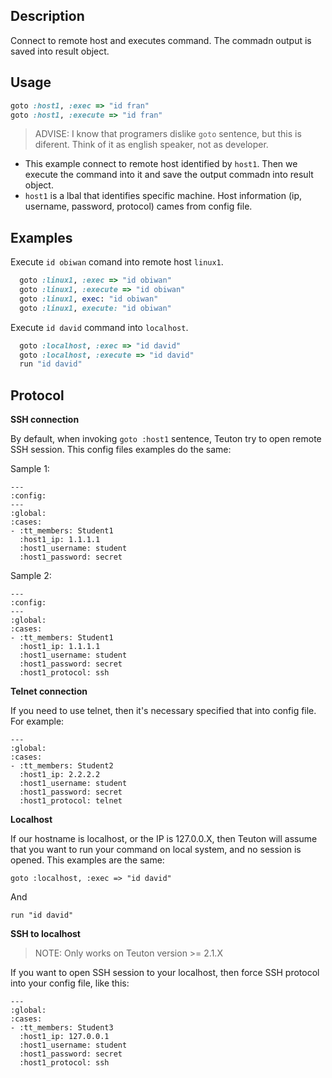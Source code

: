 
## Description

Connect to remote host and executes command. The commadn output is saved into result object.

## Usage

```ruby
goto :host1, :exec => "id fran"
goto :host1, :execute => "id fran"
```

> ADVISE: I know that programers dislike `goto` sentence, but this is diferent. Think of it as english speaker, not as developer.

* This example connect to remote host identified by `host1`. Then we execute the command into it and save the output commadn into result object.
* `host1` is a lbal that identifies specific machine. Host information (ip, username, password, protocol) cames from config file.

## Examples

Execute `id obiwan` comand into remote host `linux1`.
```Ruby
  goto :linux1, :exec => "id obiwan"
  goto :linux1, :execute => "id obiwan"
  goto :linux1, exec: "id obiwan"
  goto :linux1, execute: "id obiwan"
```

Execute `id david` command into `localhost`.

```Ruby
  goto :localhost, :exec => "id david"
  goto :localhost, :execute => "id david"
  run "id david"
```

## Protocol

**SSH connection**

By default, when invoking `goto :host1` sentence, Teuton try to open remote SSH session. This config files examples do the same:

Sample 1:
```
---
:config:
---
:global:
:cases:
- :tt_members: Student1
  :host1_ip: 1.1.1.1
  :host1_username: student
  :host1_password: secret
```

Sample 2:
```
---
:config:
---
:global:
:cases:
- :tt_members: Student1
  :host1_ip: 1.1.1.1
  :host1_username: student
  :host1_password: secret
  :host1_protocol: ssh
```

**Telnet connection**

If you need to use telnet, then it's necessary specified that into config file. For example:
```
---
:global:
:cases:
- :tt_members: Student2
  :host1_ip: 2.2.2.2
  :host1_username: student
  :host1_password: secret
  :host1_protocol: telnet
```

**Localhost**

If our hostname is localhost, or the IP is 127.0.0.X, then Teuton will assume that you want to run your command on local system, and no session is opened. This examples are the same:

```
goto :localhost, :exec => "id david"
```

And

```
run "id david"
```

**SSH to localhost**

> NOTE: Only works on Teuton version >= 2.1.X

If you want to open SSH session to your localhost, then force SSH protocol into your config file, like this:

```
---
:global:
:cases:
- :tt_members: Student3
  :host1_ip: 127.0.0.1
  :host1_username: student
  :host1_password: secret
  :host1_protocol: ssh
```
